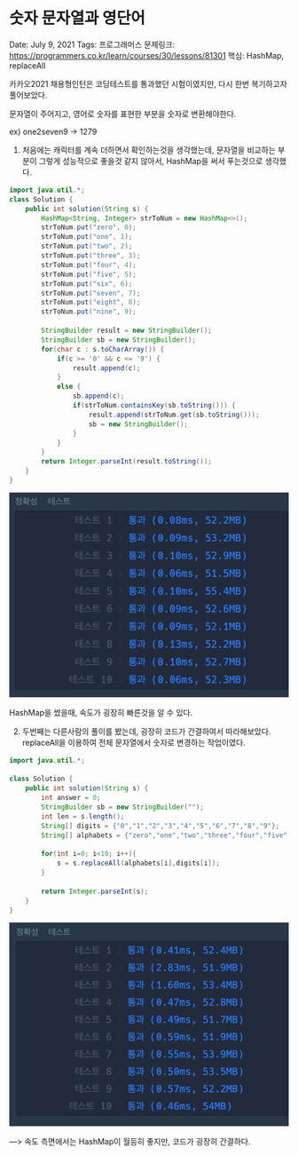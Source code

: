 # 숫자 문자열과 영단어

Date: July 9, 2021
Tags: 프로그래머스
문제링크: https://programmers.co.kr/learn/courses/30/lessons/81301
핵심: HashMap, replaceAll

카카오2021 채용형인턴은 코딩테스트를 통과했던 시험이였지만, 다시 한번 복기하고자 풀어보았다.

문자열이 주어지고, 영어로 숫자를 표현한 부분을 숫자로 변환해야한다.

ex) one2seven9 → 1279

1. 처음에는 캐릭터를 계속 더하면서 확인하는것을 생각했는데, 문자열을 비교하는 부분이 그렇게 성능적으로 좋을것 같지 않아서, HashMap을 써서 푸는것으로 생각했다.

```java
import java.util.*;
class Solution {
    public int solution(String s) {
        HashMap<String, Integer> strToNum = new HashMap<>();
		strToNum.put("zero", 0);
		strToNum.put("one", 1);
		strToNum.put("two", 2);
		strToNum.put("three", 3);
		strToNum.put("four", 4);
		strToNum.put("five", 5);
		strToNum.put("six", 6);
		strToNum.put("seven", 7);
		strToNum.put("eight", 8);
		strToNum.put("nine", 9);
		
		StringBuilder result = new StringBuilder();
		StringBuilder sb = new StringBuilder();
		for(char c : s.toCharArray()) {
			if(c >= '0' && c <= '9') {
				result.append(c);
			}
			else {
				sb.append(c);
				if(strToNum.containsKey(sb.toString())) {
					result.append(strToNum.get(sb.toString()));
					sb = new StringBuilder();
				}
			}
		}
		return Integer.parseInt(result.toString());
	}
}
```

![../../img/HashMap.png](../../img/HashMap.png)

HashMap을 썼을때, 속도가 굉장히 빠른것을 알 수 있다.

2. 두번째는 다른사람의 풀이를 봤는데, 굉장히 코드가 간결하여서 따라해보았다. replaceAll을 이용하여 전체 문자열에서 숫자로 변경하는 작업이였다.

```java
import java.util.*;

class Solution {
    public int solution(String s) {
        int answer = 0;
        StringBuilder sb = new StringBuilder("");
        int len = s.length();
        String[] digits = {"0","1","2","3","4","5","6","7","8","9"};
        String[] alphabets = {"zero","one","two","three","four","five","six","seven","eight","nine"};

        for(int i=0; i<10; i++){
            s = s.replaceAll(alphabets[i],digits[i]);
        }

        return Integer.parseInt(s);
    }
}
```

![../../img/replaceAll.png](../../img/replaceAll.png)

—> 속도 측면에서는  HashMap이 월등히 좋지만, 코드가 굉장히 간결하다.